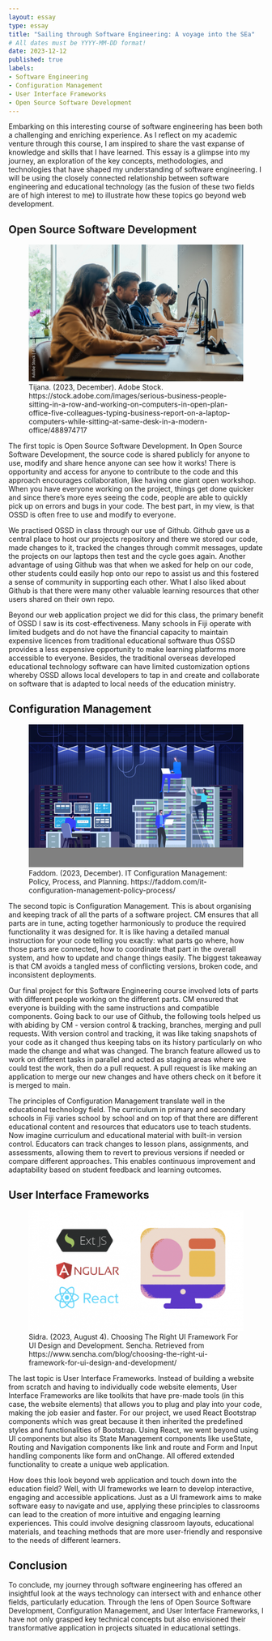 ```yaml
---
layout: essay
type: essay
title: "Sailing through Software Engineering: A voyage into the SEa"
# All dates must be YYYY-MM-DD format!
date: 2023-12-12
published: true
labels:
- Software Engineering
- Configuration Management
- User Interface Frameworks
- Open Source Software Development
---
```


Embarking on this interesting course of software engineering has been both a challenging and enriching experience. As I reflect on my academic venture through this course, I am inspired to share the vast expanse of knowledge and skills that I have learned. This essay is a glimpse into my journey, an exploration of the key concepts, methodologies, and technologies that have shaped my understanding of software engineering. I will be using the closely connected relationship between software engineering and educational technology (as the fusion of these two fields are of high interest to me) to illustrate how these topics go beyond web development.

## **Open Source Software Development**

<figure>
  <img class="img-fluid" src="../img/Essay/OpenSource.jpeg" alt="People Sitting At Desks Looking At Computers">
  <figcaption>Tijana. (2023, December). Adobe Stock. https://stock.adobe.com/images/serious-business-people-sitting-in-a-row-and-working-on-computers-in-open-plan-office-five-colleagues-typing-business-report-on-a-laptop-computers-while-sitting-at-same-desk-in-a-modern-office/488974717 </figcaption>
</figure>

The first topic is Open Source Software Development. In Open Source Software Development, the source code is shared publicly for anyone to use, modify and share hence anyone can see how it works! There is opportunity and access for anyone to contribute to the code and this approach encourages collaboration, like having one giant open workshop. When you have everyone working on the project, things get done quicker and since there’s more eyes seeing the code, people are able to quickly pick up on errors and bugs in your code. The best part, in my view, is that OSSD is often free to use and modify to everyone.

We practised OSSD in class through our use of Github. Github gave us a central place to host our projects repository and there we stored our code, made changes to it, tracked the changes through commit messages, update the projects on our laptops then test and the cycle goes again. Another advantage of using Github was that when we asked for help on our code, other students could easily hop onto our repo to assist us and this fostered a sense of community in supporting each other. What I also liked about Github is that there were many other valuable learning resources that other users shared on their own repo.

Beyond our web application project we did for this class, the primary benefit of OSSD I saw is its cost-effectiveness. Many schools in Fiji operate with limited budgets and do not have the financial capacity to maintain expensive licences from traditional educational software thus OSSD provides a less expensive opportunity to make learning platforms more accessible to everyone. Besides, the traditional overseas developed educational technology software can have limited customization options whereby OSSD allows local developers to tap in and create and collaborate on software that is adapted to local needs of the education ministry.

## **Configuration Management**

<figure>
  <img class="img-fluid" src="../img/Essay/configuration_management.jpeg" alt="People working on computers">
  <figcaption>Faddom. (2023, December). IT Configuration Management: Policy, Process, and Planning. https://faddom.com/it-configuration-management-policy-process/</figcaption>
</figure>

The second topic is Configuration Management. This is about organising and keeping track of all the parts of a software project. CM ensures that all parts are in tune, acting together harmoniously to produce the required functionality it was designed for. It is like having a detailed manual instruction for your code telling you exactly: what parts go where, how those parts are connected, how to coordinate that part in the overall system, and how to update and change things easily. The biggest takeaway is that CM avoids a tangled mess of conflicting versions, broken code, and inconsistent deployments.

Our final project for this Software Engineering course involved lots of parts with different people working on the different parts. CM ensured that everyone is building with the same instructions and compatible components. Going back to our use of Github, the following tools helped us with abiding by CM - version control & tracking, branches, merging and pull requests. With version control and tracking, it was like taking snapshots of your code as it changed thus keeping tabs on its history particularly on who made the change and what was changed. The branch feature allowed us to work on different tasks in parallel and acted as staging areas where we could test the work, then do a pull request. A pull request is like making an application to merge our new changes and have others check on it before it is merged to main.

The principles of Configuration Management translate well in the educational technology field. The curriculum in primary and secondary schools in Fiji varies school by school and on top of that there are different educational content and resources that educators use to teach students. Now imagine curriculum and educational material with built-in version control. Educators can track changes to lesson plans, assignments, and assessments, allowing them to revert to previous versions if needed or compare different approaches. This enables continuous improvement and adaptability based on student feedback and learning outcomes.

## **User Interface Frameworks**

<figure>
  <img class="img-fluid" src="../img/Essay/UserInterfaceFramework.png" alt="User Interface Frameworks">
  <figcaption>Sidra. (2023, August 4). Choosing The Right UI Framework For UI Design and Development. Sencha. Retrieved from https://www.sencha.com/blog/choosing-the-right-ui-framework-for-ui-design-and-development/</figcaption>
</figure>

The last topic is User Interface Frameworks. Instead of building a website from scratch and having to individually code website elements, User Interface Frameworks are like toolkits that have pre-made tools (in this case, the website elements) that allows you to plug and play into your code, making the job easier and faster. For our project, we used React Bootstrap components which was great because it then inherited the predefined styles and functionalities of Bootstrap. Using React, we went beyond using UI components but also its State Management components like useState, Routing and Navigation components like link and route and Form and Input handling components like form and onChange. All offered extended functionality to create a unique web application.

How does this look beyond web application and touch down into the education field? Well, with UI frameworks we learn to develop interactive, engaging and accessible applications. Just as a UI framework aims to make software easy to navigate and use, applying these principles to classrooms can lead to the creation of more intuitive and engaging learning experiences. This could involve designing classroom layouts, educational materials, and teaching methods that are more user-friendly and responsive to the needs of different learners.

## **Conclusion**

To conclude, my journey through software engineering has offered an insightful look at the ways technology can intersect with and enhance other fields, particularly education. Through the lens of Open Source Software Development, Configuration Management, and User Interface Frameworks, I have not only grasped key technical concepts but also envisioned their transformative application in projects situated in educational settings.
